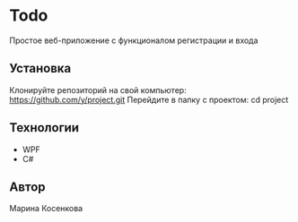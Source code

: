 # Todo
Простое веб-приложение с функционалом регистрации и входа

## Установка
Клонируйте репозиторий на свой компьютер:
https://github.com/y/project.git
Перейдите в папку с проектом:
cd project

## Технологии
- WPF
- C#


## Автор
Марина Косенкова

